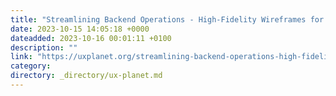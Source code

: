 ```yaml
---
title: "Streamlining Backend Operations - High-Fidelity Wireframes for TV’s Broadcasting Management Portal"
date: 2023-10-15 14:05:18 +0000
dateadded: 2023-10-16 00:01:11 +0100
description: ""
link: "https://uxplanet.org/streamlining-backend-operations-high-fidelity-wireframes-for-tvs-broadcasting-management-portal-5e868ec9148c?source=rss----819cc2aaeee0---4"
category:
directory: _directory/ux-planet.md
---
```

